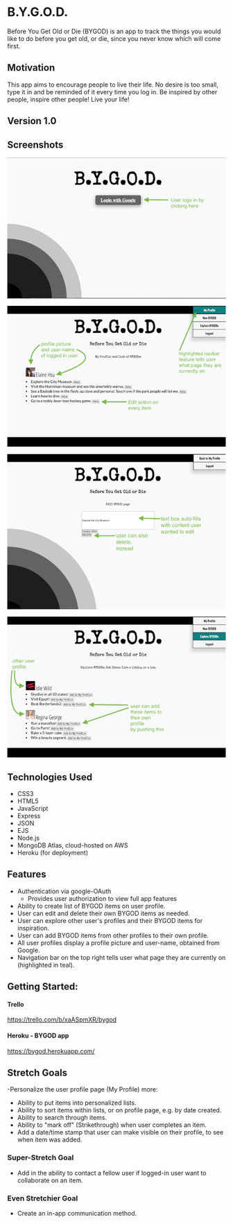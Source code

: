 # B.Y.G.O.D.

Before You Get Old or Die (BYGOD) is an app to track the things you would like to do before you get old, or die, since you never know which will come first. 

## Motivation
This app aims to encourage people to live their life. No desire is too small, type it in and be reminded of it every time you log in. Be inspired by other people, inspire other people! Live your life!

## Version 1.0

## Screenshots

![LoginScreen](./public/imgs/login.png "login.png")

![user-profile](./public/imgs/profile.png "profile.png")

![edit-item](./public/imgs/edit.png "edit.png")

![explore-users-items](./public/imgs/explore.png "explore.png")



## Technologies Used
- CSS3
- HTML5
- JavaScript
- Express
- JSON
- EJS 
- Node.js
- MongoDB Atlas, cloud-hosted on AWS 
- Heroku (for deployment)


## Features
- Authentication via google-OAuth
   - Provides user authorization to  view full app features
- Ability to create list of BYGOD items on user profile.
- User can edit and delete their own BYGOD items as needed. 
- User can explore other user's profiles and their BYGOD items for inspiration.
- User can add BYGOD items from other profiles to their own profile.
- All user profiles display a profile picture and user-name, obtained from Google. 
- Navigation bar on the top right tells user what page they are currently on (highlighted in teal).



## Getting Started:
#### Trello
https://trello.com/b/xaASpmXR/bygod
#### Heroku - BYGOD app 
https://bygod.herokuapp.com/


## Stretch Goals
-Personalize the user profile page (My Profile) more:
   - Ability to put items into personalized lists.
   - Ability to sort items within lists, or on profile page, e.g. by date created.
   - Ability to search through items.
   - Ability to "mark off" (Strikethrough) when user completes an item.
   - Add a date/time stamp that user can make visible on their profile, to see when item was added.  

### Super-Stretch Goal
- Add in the ability to contact a fellow user if logged-in user want to collaborate on an item.
### Even Stretchier Goal 
- Create an in-app communication method. 
